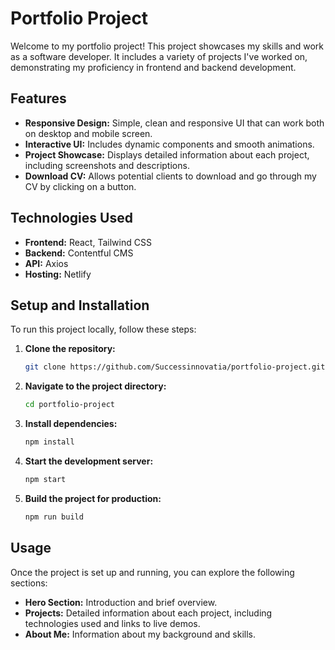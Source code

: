 # Portfolio Project

Welcome to my portfolio project! This project showcases my skills and work as a software developer. It includes a variety of projects I've worked on, demonstrating my proficiency in frontend and backend development.

## Features

- **Responsive Design:** Simple, clean and responsive UI that can work both on desktop and mobile screen.
- **Interactive UI:** Includes dynamic components and smooth animations.
- **Project Showcase:** Displays detailed information about each project, including screenshots and descriptions.
- **Download CV:** Allows potential clients to download and go through my CV by clicking on a button.

## Technologies Used

- **Frontend:** React, Tailwind CSS
- **Backend:** Contentful CMS
- **API:** Axios
- **Hosting:** Netlify

## Setup and Installation

To run this project locally, follow these steps:

1. **Clone the repository:**

   ```bash
   git clone https://github.com/Successinnovatia/portfolio-project.git
   ```

2. **Navigate to the project directory:**

   ```bash
   cd portfolio-project
   ```

3. **Install dependencies:**

   ```bash
   npm install
   ```

4. **Start the development server:**

   ```bash
   npm start
   ```

5. **Build the project for production:**
   ```bash
   npm run build
   ```

## Usage

Once the project is set up and running, you can explore the following sections:

- **Hero Section:** Introduction and brief overview.
- **Projects:** Detailed information about each project, including technologies used and links to live demos.
- **About Me:** Information about my background and skills.
